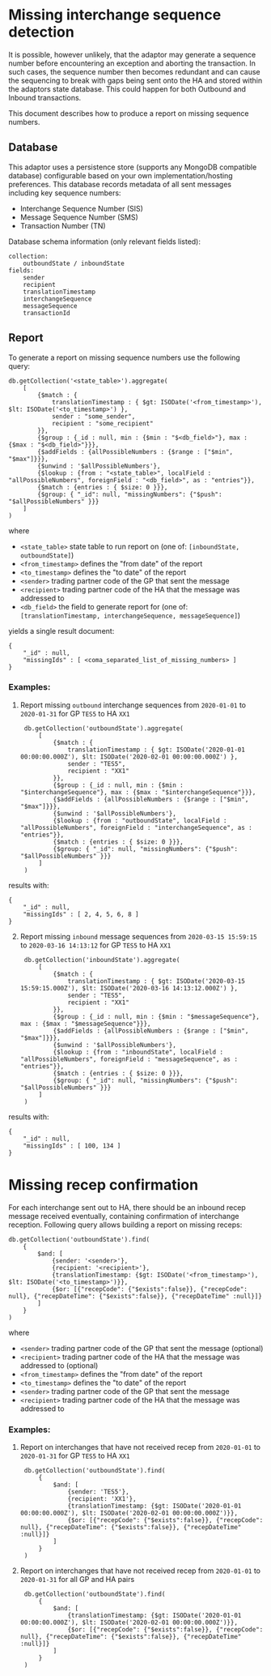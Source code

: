# Missing interchange sequence detection

It is possible, however unlikely, that the adaptor may generate a sequence number before encountering an exception 
and aborting the transaction. In such cases, the sequence number then becomes redundant and can cause 
the sequencing to break with gaps being sent onto the HA and stored within the adaptors state database. 
This could happen for both Outbound and Inbound transactions.

This document describes how to produce a report on missing sequence numbers.

## Database

This adaptor uses a persistence store (supports any MongoDB compatible database) configurable 
based on your own implementation/hosting preferences. 
This database records metadata of all sent messages including key sequence numbers:

- Interchange Sequence Number (SIS)
- Message Sequence Number (SMS)
- Transaction Number (TN)

Database schema information (only relevant fields listed):

    collection: 
        outboundState / inboundState
    fields:
        sender
        recipient
        translationTimestamp
        interchangeSequence
        messageSequence
        transactionId
         
## Report

To generate a report on missing sequence numbers use the following query:

    db.getCollection('<state_table>').aggregate(
        [
            {$match : {
                translationTimestamp : { $gt: ISODate('<from_timestamp>'), $lt: ISODate('<to_timestamp>') },
                sender : "some_sender",
                recipient : "some_recipient"
            }},
            {$group : {_id : null, min : {$min : "$<db_field>"}, max : {$max : "$<db_field>"}}},
            {$addFields : {allPossibleNumbers : {$range : ["$min", "$max"]}}},
            {$unwind : '$allPossibleNumbers'},
            {$lookup : {from : "<state_table>", localField : "allPossibleNumbers", foreignField : "<db_field>", as : "entries"}},
            {$match : {entries : { $size: 0 }}},
            {$group: { "_id": null, "missingNumbers": {"$push": "$allPossibleNumbers" }}}
        ]
    )
    
where

- `<state_table>` state table to run report on (one of: `[inboundState, outboundState]`)
- `<from_timestamp>` defines the "from date" of the report
- `<to_timestamp>` defines the "to date" of the report
- `<sender>` trading partner code of the GP that sent the message
- `<recipient>` trading partner code of the HA that the message was addressed to
- `<db_field>` the field to generate report for (one of: `[translationTimestamp, interchangeSequence, messageSequence]`)

yields a single result document:

    {
        "_id" : null,
        "missingIds" : [ <coma_separated_list_of_missing_numbers> ]
    }

### Examples:

1. Report missing `outbound` interchange sequences from `2020-01-01` to `2020-01-31` for GP `TES5` to HA `XX1`

        db.getCollection('outboundState').aggregate(
            [
                {$match : {
                    translationTimestamp : { $gt: ISODate('2020-01-01 00:00:00.000Z'), $lt: ISODate('2020-02-01 00:00:00.000Z') },
                    sender : "TES5",
                    recipient : "XX1"
                }},
                {$group : {_id : null, min : {$min : "$interchangeSequence"}, max : {$max : "$interchangeSequence"}}},
                {$addFields : {allPossibleNumbers : {$range : ["$min", "$max"]}}},
                {$unwind : '$allPossibleNumbers'},
                {$lookup : {from : "outboundState", localField : "allPossibleNumbers", foreignField : "interchangeSequence", as : "entries"}},
                {$match : {entries : { $size: 0 }}},
                {$group: { "_id": null, "missingNumbers": {"$push": "$allPossibleNumbers" }}}
            ]
        )
        
results with:

    {
        "_id" : null,
        "missingIds" : [ 2, 4, 5, 6, 8 ]
    }
        
2. Report missing `inbound` message sequences from `2020-03-15 15:59:15` to `2020-03-16 14:13:12` for GP `TES5` to HA `XX1`

        db.getCollection('inboundState').aggregate(
            [
                {$match : {
                    translationTimestamp : { $gt: ISODate('2020-03-15 15:59:15.000Z'), $lt: ISODate('2020-03-16 14:13:12.000Z') },
                    sender : "TES5",
                    recipient : "XX1"
                }},
                {$group : {_id : null, min : {$min : "$messageSequence"}, max : {$max : "$messageSequence"}}},
                {$addFields : {allPossibleNumbers : {$range : ["$min", "$max"]}}},
                {$unwind : '$allPossibleNumbers'},
                {$lookup : {from : "inboundState", localField : "allPossibleNumbers", foreignField : "messageSequence", as : "entries"}},
                {$match : {entries : { $size: 0 }}},
                {$group: { "_id": null, "missingNumbers": {"$push": "$allPossibleNumbers" }}}
            ]
        )

results with:

    {
        "_id" : null,
        "missingIds" : [ 100, 134 ]
    }
    
# Missing recep confirmation

For each interchange sent out to HA, there should be an inbound recep 
message received eventually, containing confirmation of interchange reception.
Following query allows building a report on missing receps:

    db.getCollection('outboundState').find(
        {   
            $and: [
                {sender: '<sender>'},
                {recipient: '<recipient>'},
                {translationTimestamp: {$gt: ISODate('<from_timestamp>'), $lt: ISODate('<to_timestamp>')}},
                {$or: [{"recepCode": {"$exists":false}}, {"recepCode": null}, {"recepDateTime": {"$exists":false}}, {"recepDateTime" :null}]}
            ]
        }
    )
    
where

- `<sender>` trading partner code of the GP that sent the message (optional)
- `<recipient>` trading partner code of the HA that the message was addressed to (optional)
- `<from_timestamp>` defines the "from date" of the report
- `<to_timestamp>` defines the "to date" of the report
- `<sender>` trading partner code of the GP that sent the message
- `<recipient>` trading partner code of the HA that the message was addressed to

### Examples:

1. Report on interchanges that have not received recep from `2020-01-01` to `2020-01-31` for GP `TES5` to HA `XX1`

        db.getCollection('outboundState').find(
            {   
                $and: [
                    {sender: 'TES5'},
                    {recipient: 'XX1'},
                    {translationTimestamp: {$gt: ISODate('2020-01-01 00:00:00.000Z'), $lt: ISODate('2020-02-01 00:00:00.000Z')}},
                    {$or: [{"recepCode": {"$exists":false}}, {"recepCode": null}, {"recepDateTime": {"$exists":false}}, {"recepDateTime" :null}]}
                ]
            }
        )
        
1. Report on interchanges that have not received recep from `2020-01-01` to `2020-01-31` for all GP and HA pairs

        db.getCollection('outboundState').find(
            {   
                $and: [
                    {translationTimestamp: {$gt: ISODate('2020-01-01 00:00:00.000Z'), $lt: ISODate('2020-02-01 00:00:00.000Z')}},
                    {$or: [{"recepCode": {"$exists":false}}, {"recepCode": null}, {"recepDateTime": {"$exists":false}}, {"recepDateTime" :null}]}
                ]
            }
        )